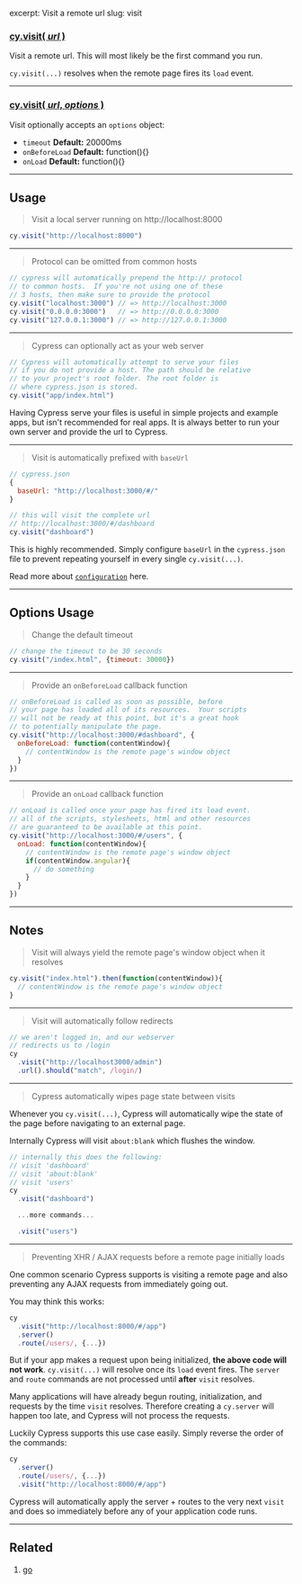excerpt: Visit a remote url
slug: visit

### [cy.visit( *url* )](#usage)

Visit a remote url. This will most likely be the first command you run.

`cy.visit(...)` resolves when the remote page fires its `load` event.

***

### [cy.visit( *url*, *options* )](#options-usage)

Visit optionally accepts an `options` object:
 - `timeout`      **Default:** 20000ms
 - `onBeforeLoad` **Default:** function(){}
 - `onLoad`       **Default:** function(){}

***

## Usage

> Visit a local server running on http://localhost:8000

```javascript
cy.visit("http://localhost:8000")
```

***

> Protocol can be omitted from common hosts

```javascript
// cypress will automatically prepend the http:// protocol
// to common hosts.  If you're not using one of these
// 3 hosts, then make sure to provide the protocol
cy.visit("localhost:3000") // => http://localhost:3000
cy.visit("0.0.0.0:3000")   // => http://0.0.0.0:3000
cy.visit("127.0.0.1:3000") // => http://127.0.0.1:3000
```

***

> Cypress can optionally act as your web server

```javascript
// Cypress will automatically attempt to serve your files
// if you do not provide a host. The path should be relative
// to your project's root folder. The root folder is
// where cypress.json is stored.
cy.visit("app/index.html")
```

Having Cypress serve your files is useful in simple projects and example apps, but isn't recommended for real apps.  It is always better to run your own server and provide the url to Cypress.

***

> Visit is automatically prefixed with `baseUrl`

```javascript
// cypress.json
{
  baseUrl: "http://localhost:3000/#/"
}

// this will visit the complete url
// http://localhost:3000/#/dashboard
cy.visit("dashboard")
```

This is highly recommended. Simply configure `baseUrl` in the `cypress.json` file to prevent repeating yourself in every single `cy.visit(...)`.

Read more about [`configuration`](getting-started#configuration) here.

***

## Options Usage

> Change the default timeout

```javascript
// change the timeout to be 30 seconds
cy.visit("/index.html", {timeout: 30000})
```

***

> Provide an `onBeforeLoad` callback function

```javascript
// onBeforeLoad is called as soon as possible, before
// your page has loaded all of its resources.  Your scripts
// will not be ready at this point, but it's a great hook
// to potentially manipulate the page.
cy.visit("http://localhost:3000/#dashboard", {
  onBeforeLoad: function(contentWindow){
    // contentWindow is the remote page's window object
  }
})
```
***

> Provide an `onLoad` callback function

```javascript
// onLoad is called once your page has fired its load event.
// all of the scripts, stylesheets, html and other resources
// are guaranteed to be available at this point.
cy.visit("http://localhost:3000/#/users", {
  onLoad: function(contentWindow){
    // contentWindow is the remote page's window object
    if(contentWindow.angular){
      // do something
    }
  }
})
```

***

## Notes

> Visit will always yield the remote page's window object when it resolves

```javascript
cy.visit("index.html").then(function(contentWindow)){
  // contentWindow is the remote page's window object
}
```

***

> Visit will automatically follow redirects

```javascript
// we aren't logged in, and our webserver
// redirects us to /login
cy
  .visit("http://localhost3000/admin")
  .url().should("match", /login/)
```

***

> Cypress automatically wipes page state between visits

Whenever you `cy.visit(...)`, Cypress will automatically wipe the state of the page before navigating to an external page.

Internally Cypress will visit `about:blank` which flushes the window.

```javascript
// internally this does the following:
// visit 'dashboard'
// visit 'about:blank'
// visit 'users'
cy
  .visit("dashboard")

  ...more commands...

  .visit("users")

```

***

> Preventing XHR / AJAX requests before a remote page initially loads

One common scenario Cypress supports is visiting a remote page and also preventing any AJAX requests from immediately going out.

You may think this works:

```javascript
cy
  .visit("http://localhost:8000/#/app")
  .server()
  .route(/users/, {...})
```

But if your app makes a request upon being initialized, **the above code will not work**.  `cy.visit(...)` will resolve once its `load` event fires.  The `server` and `route` commands are not processed until **after** `visit` resolves.

Many applications will have already begun routing, initialization, and requests by the time `visit` resolves. Therefore creating a `cy.server` will happen too late, and Cypress will not process the requests.

Luckily Cypress supports this use case easily. Simply reverse the order of the commands:

```javascript
cy
  .server()
  .route(/users/, {...})
  .visit("http://localhost:8000/#/app")
```

Cypress will automatically apply the server + routes to the very next `visit` and does so immediately before any of your application code runs.

***

## Related
1. [go](http://on.cypress.io/api/go)
